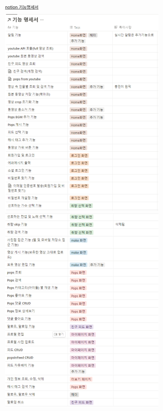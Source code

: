 [notion 기능명세서](https://frosted-fig-efe.notion.site/c80249ca2adc41219a5e78faacbedb6a)

![image.png](./image/기능정의서_1.png)
![image.png](./image/기능정의서_2.png)
